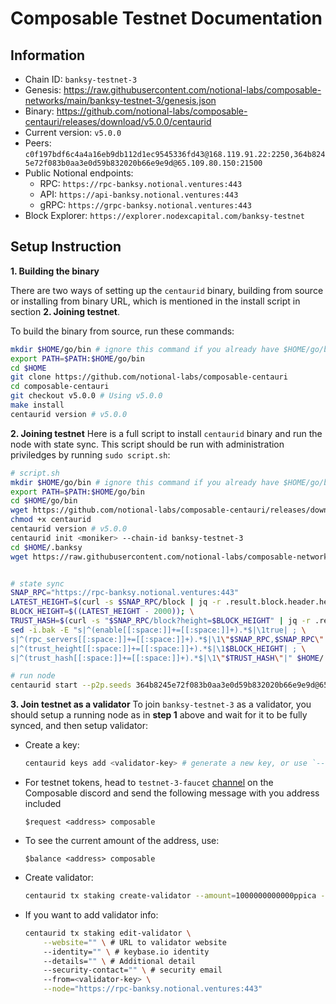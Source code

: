 # Composable Testnet Documentation
## Information
- Chain ID: `banksy-testnet-3`
- Genesis: https://raw.githubusercontent.com/notional-labs/composable-networks/main/banksy-testnet-3/genesis.json
- Binary: https://github.com/notional-labs/composable-centauri/releases/download/v5.0.0/centaurid
- Current version: `v5.0.0`
- Peers: `c0f197bdf6c4a4a16eb9db112d1ec9545336fd43@168.119.91.22:2250,364b8245e72f083b0aa3e0d59b832020b66e9e9d@65.109.80.150:21500`
- Public Notional endpoints: 
    - RPC: `https://rpc-banksy.notional.ventures:443`
    - API: `https://api-banksy.notional.ventures:443`
    - gRPC: `https://grpc-banksy.notional.ventures:443`
- Block Explorer: `https://explorer.nodexcapital.com/banksy-testnet`
## Setup Instruction
**1. Building the binary**

There are two ways of setting up the `centaurid` binary, building from source or installing from binary URL, which is mentioned in the install script in section **2. Joining testnet**.

To build the binary from source, run these commands:
```bash
mkdir $HOME/go/bin # ignore this command if you already have $HOME/go/bin folder
export PATH=$PATH:$HOME/go/bin
cd $HOME
git clone https://github.com/notional-labs/composable-centauri
cd composable-centauri
git checkout v5.0.0 # Using v5.0.0
make install
centaurid version # v5.0.0
```

**2. Joining testnet**
Here is a full script to install `centaurid` binary and run the node with state sync. This script should be run with administration priviledges by running `sudo script.sh`:
```bash
# script.sh
mkdir $HOME/go/bin # ignore this command if you already have $HOME/go/bin folder
export PATH=$PATH:$HOME/go/bin
cd $HOME/go/bin
wget https://github.com/notional-labs/composable-centauri/releases/download/v5.0.0/centaurid -O centaurid
chmod +x centaurid
centaurid version # v5.0.0
centaurid init <moniker> --chain-id banksy-testnet-3
cd $HOME/.banksy
wget https://raw.githubusercontent.com/notional-labs/composable-networks/main/banksy-testnet-3/genesis.json -O config/genesis.json


# state sync
SNAP_RPC="https://rpc-banksy.notional.ventures:443"
LATEST_HEIGHT=$(curl -s $SNAP_RPC/block | jq -r .result.block.header.height); \
BLOCK_HEIGHT=$((LATEST_HEIGHT - 2000)); \
TRUST_HASH=$(curl -s "$SNAP_RPC/block?height=$BLOCK_HEIGHT" | jq -r .result.block_id.hash)
sed -i.bak -E "s|^(enable[[:space:]]+=[[:space:]]+).*$|\1true| ; \
s|^(rpc_servers[[:space:]]+=[[:space:]]+).*$|\1\"$SNAP_RPC,$SNAP_RPC\"| ; \
s|^(trust_height[[:space:]]+=[[:space:]]+).*$|\1$BLOCK_HEIGHT| ; \
s|^(trust_hash[[:space:]]+=[[:space:]]+).*$|\1\"$TRUST_HASH\"|" $HOME/.banksy/config/config.toml

# run node
centaurid start --p2p.seeds 364b8245e72f083b0aa3e0d59b832020b66e9e9d@65.109.80.150:21500,c0f197bdf6c4a4a16eb9db112d1ec9545336fd43@168.119.91.22:2250
```

**3. Join testnet as a validator**
To join `banksy-testnet-3` as a validator, you should setup a running node as in **step 1** above and wait for it to be fully synced, and then setup validator:
- Create a key:
    ```bash
    centaurid keys add <validator-key> # generate a new key, or use `--recover` to recover an existed key with mnemonic
    ```
- For testnet tokens, head to `testnet-3-faucet` [channel](https://discord.com/channels/828751308060098601/1112810637995815043) on the Composable discord and send the following message with you address included
    ```
    $request <address> composable
    ```
- To see the current amount of the address, use:
    ```
    $balance <address> composable
    ```
- Create validator:
    ```bash
    centaurid tx staking create-validator --amount=1000000000000ppica --moniker="<validator-name>" --chain-id=banksy-testnet-3 --commission-rate="0.05"  --commission-max-change-rate="0.01" --commission-max-rate="0.20" --from=<validator-key> --node=https://rpc-banksy.notional.ventures:443 --gas=auto --min-self-delegation 10 --pubkey=$(centaurid tendermint show-validator)
    ```

- If you want to add validator info:
    ```bash
    centaurid tx staking edit-validator \
        --website="" \ # URL to validator website
        --identity="" \ # keybase.io identity 
        --details="" \ # Additional detail 
        --security-contact="" \ # security email
        --from=<validator-key> \
        --node="https://rpc-banksy.notional.ventures:443"
    ```